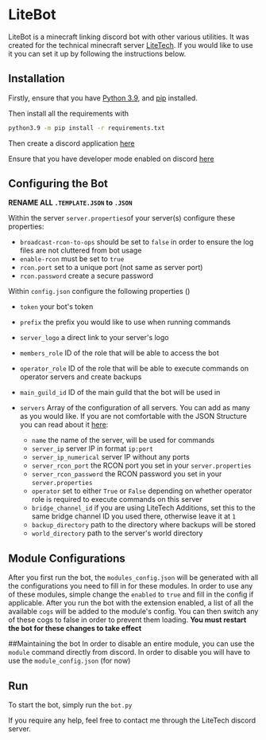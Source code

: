 # LiteBot
LiteBot is a minecraft linking discord bot with other various utilities. It was created for the technical minecraft server [LiteTech](http://discord.litetech.cf). If you would like to use it you can set it up by following the instructions below.

## Installation
Firstly, ensure that you have [Python 3.9](https://www.python.org/downloads/), and [pip](https://pip.pypa.io/en/stable/installing/) installed.

Then install all the requirements with

```bash
python3.9 -m pip install -r requirements.txt
```
Then create a discord application [here](https://discordpy.readthedocs.io/en/latest/discord.html)

Ensure that you have developer mode enabled on discord [here](https://discordia.me/en/developer-mode)

## Configuring the Bot
**RENAME ALL `.TEMPLATE.JSON` to `.JSON`**

Within the server `server.properties`of your server(s) configure these properties:
* `broadcast-rcon-to-ops` should be set to `false` in order to ensure the log files are not cluttered from bot usage
* `enable-rcon` must be set to `true`
* `rcon.port` set to a unique port (not same as server port)
* `rcon.password` create a secure password

Within `config.json` configure the following properties ()
* `token` your bot's token
* `prefix` the prefix you would like to use when running commands
* `server_logo` a direct link to your server's logo
* `members_role` ID of the role that will be able to access the bot
* `operator_role` ID of the role that will be able to execute commands on operator servers and create backups
* `main_guild_id` ID of the main guild that the bot will be used in

* `servers` Array of the configuration of all servers. You can add as many as you would like. If you are not comfortable with the JSON Structure you can read about it [here](https://www.digitalocean.com/community/tutorials/an-introduction-to-json):
    * `name` the name of the server, will be used for commands
    * `server_ip` server IP in format `ip:port`
    * `server_ip_numerical` server IP without any ports
    * `server_rcon_port` the RCON port you set in your `server.properties`
    * `server_rcon_password` the RCON password you set in your `server.properties`
    * `operator` set to either `True` or `False` depending on whether operator role is required to execute commands on this server
    * `bridge_channel_id` if you are using LiteTech Additions, set this to the same bridge channel ID you used there, otherwise leave it at `1`
    * `backup_directory` path to the directory where backups will be stored
    * `world_directory` path to the server's world directory

## Module Configurations
After you first run the bot, the `modules_config.json` will be generated with all the configurations you need to fill in for these modules.
In order to use any of these modules, simple change the `enabled` to `true` and fill in the config if applicable. After you run the bot with
the extension enabled, a list of all the available `cogs` will be added to the module's config. You can then switch any of these cogs to false
in order to prevent them loading. **You must restart the bot for these changes to take effect**

##Maintaining the bot
In order to disable an entire module, you can use the `module` command directly from discord. In order to disable you will have to use the 
`module_config.json` (for now)

## Run
To start the bot, simply run the `bot.py`

If you require any help, feel free to contact me through the LiteTech discord server.
    
